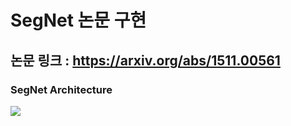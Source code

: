 # SegNet 논문 구현  
## 논문 링크 : https://arxiv.org/abs/1511.00561  
### SegNet Architecture  
<img src = "https://camo.githubusercontent.com/9d9c2862cef299fd7061790651009e996ed03e5ee2048fca56ff1b97a4ec53d3/68747470733a2f2f796f756e6e676773756b2e6769746875622e696f2f6173736574732f7365676e65745f615f646565705f636f6e766f6c7574696f6e616c5f656e636f6465725f6465636f6465725f6172636869746563747572655f666f725f696d6167655f7365676d656e746174696f6e2f6669675f322e706e67">
